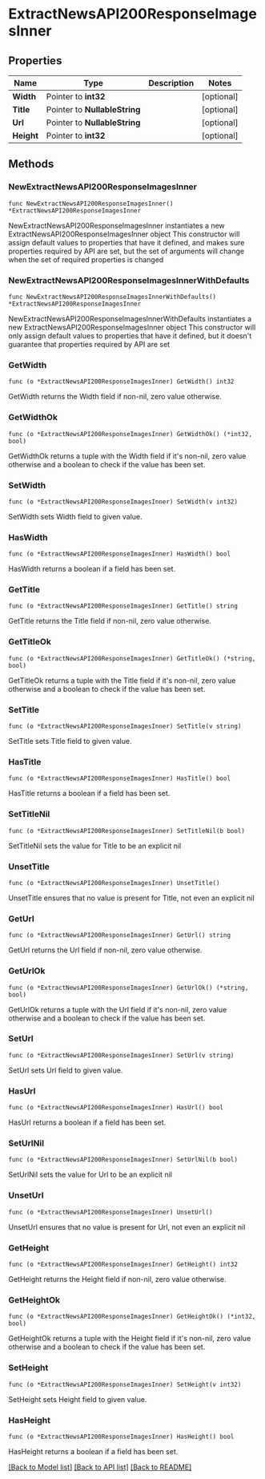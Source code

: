 # ExtractNewsAPI200ResponseImagesInner

## Properties

Name | Type | Description | Notes
------------ | ------------- | ------------- | -------------
**Width** | Pointer to **int32** |  | [optional] 
**Title** | Pointer to **NullableString** |  | [optional] 
**Url** | Pointer to **NullableString** |  | [optional] 
**Height** | Pointer to **int32** |  | [optional] 

## Methods

### NewExtractNewsAPI200ResponseImagesInner

`func NewExtractNewsAPI200ResponseImagesInner() *ExtractNewsAPI200ResponseImagesInner`

NewExtractNewsAPI200ResponseImagesInner instantiates a new ExtractNewsAPI200ResponseImagesInner object
This constructor will assign default values to properties that have it defined,
and makes sure properties required by API are set, but the set of arguments
will change when the set of required properties is changed

### NewExtractNewsAPI200ResponseImagesInnerWithDefaults

`func NewExtractNewsAPI200ResponseImagesInnerWithDefaults() *ExtractNewsAPI200ResponseImagesInner`

NewExtractNewsAPI200ResponseImagesInnerWithDefaults instantiates a new ExtractNewsAPI200ResponseImagesInner object
This constructor will only assign default values to properties that have it defined,
but it doesn't guarantee that properties required by API are set

### GetWidth

`func (o *ExtractNewsAPI200ResponseImagesInner) GetWidth() int32`

GetWidth returns the Width field if non-nil, zero value otherwise.

### GetWidthOk

`func (o *ExtractNewsAPI200ResponseImagesInner) GetWidthOk() (*int32, bool)`

GetWidthOk returns a tuple with the Width field if it's non-nil, zero value otherwise
and a boolean to check if the value has been set.

### SetWidth

`func (o *ExtractNewsAPI200ResponseImagesInner) SetWidth(v int32)`

SetWidth sets Width field to given value.

### HasWidth

`func (o *ExtractNewsAPI200ResponseImagesInner) HasWidth() bool`

HasWidth returns a boolean if a field has been set.

### GetTitle

`func (o *ExtractNewsAPI200ResponseImagesInner) GetTitle() string`

GetTitle returns the Title field if non-nil, zero value otherwise.

### GetTitleOk

`func (o *ExtractNewsAPI200ResponseImagesInner) GetTitleOk() (*string, bool)`

GetTitleOk returns a tuple with the Title field if it's non-nil, zero value otherwise
and a boolean to check if the value has been set.

### SetTitle

`func (o *ExtractNewsAPI200ResponseImagesInner) SetTitle(v string)`

SetTitle sets Title field to given value.

### HasTitle

`func (o *ExtractNewsAPI200ResponseImagesInner) HasTitle() bool`

HasTitle returns a boolean if a field has been set.

### SetTitleNil

`func (o *ExtractNewsAPI200ResponseImagesInner) SetTitleNil(b bool)`

 SetTitleNil sets the value for Title to be an explicit nil

### UnsetTitle
`func (o *ExtractNewsAPI200ResponseImagesInner) UnsetTitle()`

UnsetTitle ensures that no value is present for Title, not even an explicit nil
### GetUrl

`func (o *ExtractNewsAPI200ResponseImagesInner) GetUrl() string`

GetUrl returns the Url field if non-nil, zero value otherwise.

### GetUrlOk

`func (o *ExtractNewsAPI200ResponseImagesInner) GetUrlOk() (*string, bool)`

GetUrlOk returns a tuple with the Url field if it's non-nil, zero value otherwise
and a boolean to check if the value has been set.

### SetUrl

`func (o *ExtractNewsAPI200ResponseImagesInner) SetUrl(v string)`

SetUrl sets Url field to given value.

### HasUrl

`func (o *ExtractNewsAPI200ResponseImagesInner) HasUrl() bool`

HasUrl returns a boolean if a field has been set.

### SetUrlNil

`func (o *ExtractNewsAPI200ResponseImagesInner) SetUrlNil(b bool)`

 SetUrlNil sets the value for Url to be an explicit nil

### UnsetUrl
`func (o *ExtractNewsAPI200ResponseImagesInner) UnsetUrl()`

UnsetUrl ensures that no value is present for Url, not even an explicit nil
### GetHeight

`func (o *ExtractNewsAPI200ResponseImagesInner) GetHeight() int32`

GetHeight returns the Height field if non-nil, zero value otherwise.

### GetHeightOk

`func (o *ExtractNewsAPI200ResponseImagesInner) GetHeightOk() (*int32, bool)`

GetHeightOk returns a tuple with the Height field if it's non-nil, zero value otherwise
and a boolean to check if the value has been set.

### SetHeight

`func (o *ExtractNewsAPI200ResponseImagesInner) SetHeight(v int32)`

SetHeight sets Height field to given value.

### HasHeight

`func (o *ExtractNewsAPI200ResponseImagesInner) HasHeight() bool`

HasHeight returns a boolean if a field has been set.


[[Back to Model list]](../README.md#documentation-for-models) [[Back to API list]](../README.md#documentation-for-api-endpoints) [[Back to README]](../README.md)



